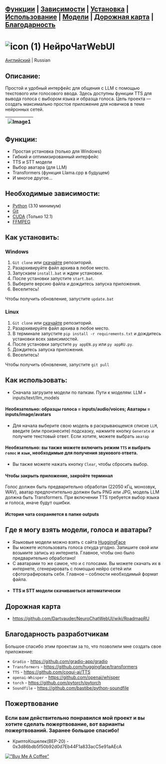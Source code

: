 ## [Функции](/#Функции) | [Зависимости](/#Необходимые-зависимости) | [Установка](/Как-установить) | [Использование](/#Как-использовать) | [Модели](/#Где-я-могу-взять-модели-голоса-и-аватары) | [Дорожная карта](/#Дорожная-карта) | [Благодарность](/#Благодарность-разработчикам)

# ![icon (1)](https://github.com/Dartvauder/NeuroChatWebUI/assets/140557322/e3c1d95a-828f-4a65-bea6-64c336dbe6fa)  НейроЧатWebUI
[Английский](/README.md) | Russian

## Описание:

Простой и удобный интерфейс для общения с LLM с помощью текстового или голосового ввода. Здесь доступны функции TTS для вывода голоса с выбором языка и образца голоса. Цель проекта — создать максимально простое приложение для новичков в теме нейронных сетей.

|![Image1](https://github.com/Dartvauder/NeuroChatWebUI/assets/140557322/098c9b93-253d-44e7-9d34-dd4fe3317b41) |
|:---:|

## Функции:

* Простая установка (только для Windows)
* Гибкий и оптимизированный интерфейс
* TTS и STT модели
* Выбор аватара (для LLM)
* Transformers (функция Llama.cpp в будущем)
* И многое другое...

## Необходимые зависимости:

* [Python](https://www.python.org/downloads/) (3.10 минимум)
* [Git](https://git-scm.com/downloads)
* [CUDA](https://developer.nvidia.com/cuda-downloads) (Только 12.1)
* [FFMPEG](https://ffmpeg.org/download.html)

## Как установить:

### Windows

1) `Git clone` или [скачайте](https://github.com/Dartvauder/NeuroChatWebUI/files/14624563/NeuroChatWebUI.zip) репозиторий.
2) Разархивируйте файл архива в любое место.
3) Запускаем `install.bat` и ждем установки.
4) После установки запустите `start.bat`.
5) Выберите версию файла и дождитесь запуска приложения.
6) Веселитесь!

Чтобы получить обновление, запустите `update.bat`

### Linux

1) `Git clone` или [скачайте](https://github.com/Dartvauder/NeuroChatWebUI/files/14624563/NeuroChatWebUI.zip) репозиторий.
2) Разархивируйте файл архива в любое место.
3) В терминале запустите `pip install -r requirements.txt` и дождитесь установки всех зависимостей.
4) После установки запустите `py appEN.py` или `py appRU.py`.
5) Дождитесь запуска приложения.
6) Веселитесь!

Чтобы получить обновление, запустите `git pull`

## Как использовать:

* Сначала загрузите модели по папкам. Пути к моделям: LLM = inputs/text/llm_models
#### Необязательно: образцы голоса = inputs/audio/voices; Аватары = inputs/image/avatars
* Для начала выберите свою модель в раскрывающемся списке `LLM`, введите (или произнесите) подсказку, нажмите кнопку `Generate` и получите текстовый ответ. Если хотите, можете выбрать `аватар`
#### Необязательно: вы также можете включить режим `TTS` и выбрать `голос` и `язык`, необходимые для получения звукового ответа.
* Вы также можете нажать кнопку `Clear`, чтобы сбросить выбор.
#### Чтобы закрыть приложение, закройте терминал

Голос должен быть предварительно обработан (22050 кГц, монозвук, WAV), аватар предпочтительно должен быть PNG или JPG, модель LLM должна быть Transformers. При включении TTS требуется выбор языка и голоса, иначе будут ошибки.

#### История чата сохраняется в папке outputs

## Где я могу взять модели, голоса и аватары?

* Языковые модели можно взять с сайта [HuggingFace](https://huggingface.co/models)
* Вы можете использовать голоса откуда угодно. Запишите свой или возьмите запись из интернета. Главное, чтобы оно было предварительно обработано!
* С аватарами то же самое, что и с голосами. Вы можете скачать их в интернете, сгенерировать с помощью нейро сетей или сфотографировать себя. Главное – соблюсти необходимый формат файла.
* #### TTS и STT модели скачиваються автоматически

## Дорожная карта

* https://github.com/Dartvauder/NeuroChatWebUI/wiki/RoadmapRU

## Благодарность разработчикам

Большое спасибо этим проектам за то, что позволили мне создать свое приложение:

* `Gradio` - https://github.com/gradio-app/gradio
* `Transformers` - https://github.com/huggingface/transformers
* `TTS` - https://github.com/coqui-ai/TTS
* `openai-Whisper` - https://github.com/openai/whisper
* `torch` - https://github.com/pytorch/pytorch
* `Soundfile` - https://github.com/bastibe/python-soundfile

## Пожертвование

### Если вам действительно понравился мой проект и вы хотите сделать пожертвование, вот варианты пожертвований. Заранее большое спасибо!

* КриптоКошелек(BEP-20) - 0x3d86bdb5f50b92d0d7Eb44F1a833acC5e91aAEcA

[!["Buy Me A Coffee"](https://www.buymeacoffee.com/assets/img/custom_images/orange_img.png)](https://www.buymeacoffee.com/Dartvauder)
